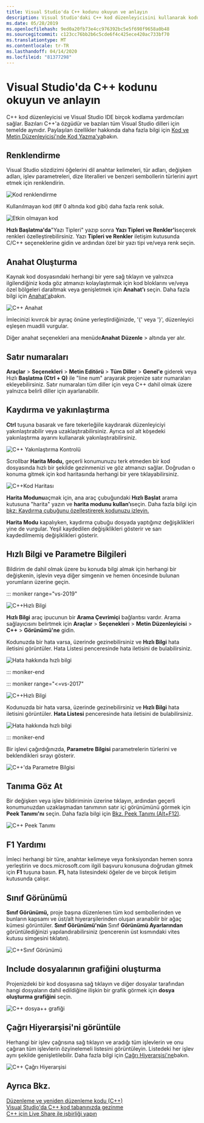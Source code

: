 ```yaml
---
title: Visual Studio'da C++ kodunu okuyun ve anlayın
description: Visual Studio'daki C++ kod düzenleyicisini kullanarak kodunuzu biçimlendirin ve anlayın.
ms.date: 05/28/2019
ms.openlocfilehash: 9ed0a20fb73e4cc976392bc5e5f698f9658a0b48
ms.sourcegitcommit: c123cc76bb2b6c5cde6f4c425ece420ac733bf70
ms.translationtype: MT
ms.contentlocale: tr-TR
ms.lasthandoff: 04/14/2020
ms.locfileid: "81377298"
---
```

# <a name="read-and-understand-c-code-in-visual-studio"></a>Visual Studio'da C++ kodunu okuyun ve anlayın

C++ kod düzenleyicisi ve Visual Studio IDE birçok kodlama yardımcıları sağlar. Bazıları C++'a özgüdür ve bazıları tüm Visual Studio dilleri için temelde aynıdır. Paylaşılan özellikler hakkında daha fazla bilgi için [Kod ve Metin Düzenleyicisi'nde Kod Yazma'ya](/visualstudio/ide/writing-code-in-the-code-and-text-editor)bakın.  

## <a name="colorization"></a>Renklendirme

Visual Studio sözdizimi öğelerini dil anahtar kelimeleri, tür adları, değişken adları, işlev parametreleri, dize literalleri ve benzeri sembollerin türlerini ayırt etmek için renklendirin.

![Kod renklendirme](../ide/media/code-outline-colorization.png "C++ renklendirme")

Kullanılmayan kod (#if 0 altında kod gibi) daha fazla renk soluk.

![Etkin olmayan kod](../ide/media/inactive-code-cpp.png "C++ etkin olmayan kod")

**Hızlı Başlatma'da**"Yazı Tipleri" yazıp sonra **Yazı Tipleri ve Renkler'i**seçerek renkleri özelleştirebilirsiniz. Yazı **Tipleri ve Renkler** iletişim kutusunda C/C++ seçeneklerine gidin ve ardından özel bir yazı tipi ve/veya renk seçin.

## <a name="outlining"></a>Anahat Oluşturma

Kaynak kod dosyasındaki herhangi bir yere sağ tıklayın ve yalnızca ilgilendiğiniz koda göz atmanızı kolaylaştırmak için kod bloklarını ve/veya özel bölgeleri daraltmak veya genişletmek için **Anahat'ı** seçin. Daha fazla bilgi için [Anahat'a](/visualstudio/ide/outlining)bakın.

![C&#43;&#43; Anahat](../ide/media/vs2015_cpp_outlining.png "Anahat Oluşturma")

İmlecinizi kıvırcık bir ayraç önüne yerleştirdiğinizde, '{' veya '}', düzenleyici eşleşen muadili vurgular.

Diğer anahat seçenekleri ana menüde**Anahat** **Düzenle** > altında yer alır.

## <a name="line-numbers"></a>Satır numaraları

**Araçlar** > **Seçenekleri** > **Metin Editörü** > **Tüm Diller** > **Genel'e** giderek veya Hızlı **Başlatma (Ctrl + Q)** ile "line num" arayarak projenize satır numaraları ekleyebilirsiniz. Satır numaraları tüm diller için veya C++ dahil olmak üzere yalnızca belirli diller için ayarlanabilir.

## <a name="scroll-and-zoom"></a>Kaydırma ve yakınlaştırma

**Ctrl** tuşuna basarak ve fare tekerleğiile kaydırarak düzenleyiciyi yakınlaştırabilir veya uzaklaştırabilirsiniz. Ayrıca sol alt köşedeki yakınlaştırma ayarını kullanarak yakınlaştırabilirsiniz.

![C&#43;&#43; Yakınlaştırma Kontrolü](../ide/media/zoom-control.png "Yakınlaştırma denetimi")

Scrollbar **Harita Modu,** geçerli konumunuzu terk etmeden bir kod dosyasında hızlı bir şekilde gezinmenizi ve göz atmanızı sağlar. Doğrudan o konuma gitmek için kod haritasında herhangi bir yere tıklayabilirsiniz.

![C&#43;&#43;Kod Haritası](../ide/media/vs2015-cpp-code-map.png "Kod Haritası")

**Harita Modunu**açmak için, ana araç çubuğundaki **Hızlı Başlat** arama kutusuna "harita" yazın ve **harita modunu kullan'ı**seçin. Daha fazla bilgi için [bkz: Kaydırma çubuğunu özelleştirerek kodunuzu izleyin.](/visualstudio/ide/how-to-track-your-code-by-customizing-the-scrollbar)

**Harita Modu** kapalıyken, kaydırma çubuğu dosyada yaptığınız değişiklikleri yine de vurgular. Yeşil kaydedilen değişiklikleri gösterir ve sarı kaydedilmemiş değişiklikleri gösterir.

## <a name="quick-info-and-parameter-info"></a>Hızlı Bilgi ve Parametre Bilgileri

Bildirim de dahil olmak üzere bu konuda bilgi almak için herhangi bir değişkenin, işlevin veya diğer simgenin ve hemen öncesinde bulunan yorumların üzerine geçin.

::: moniker range="vs-2019"

![C&#43;&#43;Hızlı Bilgi](../ide/media/quick-info-vs2019.png "Hızlı Bilgi")

**Hızlı Bilgi** araç ipucunun bir **Arama Çevrimiçi** bağlantısı vardır. Arama sağlayıcısını belirtmek için **Araçlar** > **Seçenekleri** > **Metin Düzenleyicisi** > **C++** > **Görünümü'ne** gidin.

Kodunuzda bir hata varsa, üzerinde gezinebilirsiniz ve **Hızlı Bilgi** hata iletisini görüntüler. Hata Listesi penceresinde hata iletisini de bulabilirsiniz.

![Hata hakkında hızlı bilgi](../ide/media/quickinfo-on-error.png "Hata hakkında hızlı bilgi")

::: moniker-end

::: moniker range="<=vs-2017"

![C&#43;&#43;Hızlı Bilgi](../ide/media/quick-info.png "Hızlı Bilgi")

Kodunuzda bir hata varsa, üzerinde gezinebilirsiniz ve **Hızlı Bilgi** hata iletisini görüntüler. **Hata Listesi** penceresinde hata iletisini de bulabilirsiniz.

![Hata hakkında hızlı bilgi](../ide/media/quickinfo-on-error.png "Hata hakkında hızlı bilgi")

::: moniker-end

Bir işlevi çağırdığınızda, **Parametre Bilgisi** parametrelerin türlerini ve beklendikleri sırayı gösterir.

![C&#43;&#43;'da Parametre Bilgisi](../ide/media/parameter-info.png "Parametre Bilgisi")

## <a name="peek-definition"></a>Tanıma Göz At

Bir değişken veya işlev bildiriminin üzerine tıklayın, ardından geçerli konumunuzdan uzaklaşmadan tanımının satır içi görünümünü görmek için **Peek Tanımı'nı** seçin. Daha fazla bilgi için [Bkz. Peek Tanımı (Alt+F12)](/visualstudio/ide/how-to-view-and-edit-code-by-using-peek-definition-alt-plus-f12).

![C&#43;&#43; Peek Tanımı](../ide/media/vs2015_cpp_peek_definition.png "vs2015_cpp_peek_definition")

## <a name="f1-help"></a>F1 Yardımı

İmleci herhangi bir türe, anahtar kelimeye veya fonksiyondan hemen sonra yerleştirin ve docs.microsoft.com ilgili başvuru konusuna doğrudan gitmek için **F1** tuşuna basın. **F1,** hata listesindeki öğeler de ve birçok iletişim kutusunda çalışır.

## <a name="class-view"></a>Sınıf Görünümü

**Sınıf Görünümü,** proje başına düzenlenen tüm kod sembollerinden ve bunların kapsamı ve üst/alt hiyerarşilerinden oluşan aranabilir bir ağaç kümesi görüntüler. **Sınıf Görünümü'nün** Sınıf **Görünümü Ayarlarından** görüntülediğinizi yapılandırabilirsiniz (pencerenin üst kısmındaki vites kutusu simgesini tıklatın).

![C&#43;&#43;Sınıf Görünümü](../ide/media/class-view.png "Sınıf Görünümü")

## <a name="generate-graph-of-include-files"></a>Include dosyalarının grafiğini oluşturma

Projenizdeki bir kod dosyasına sağ tıklayın ve diğer dosyalar tarafından hangi dosyaların dahil edildiğine ilişkin bir grafik görmek için **dosya oluşturma grafiğini** seçin.

![C&#43;&#43; dosya&#43;&#43; grafiği](../ide/media/vs2015_cpp_include_graph.png "vs2015_cpp_include_graph")

## <a name="view-call-hierarchy"></a>Çağrı Hiyerarşisi'ni görüntüle

Herhangi bir işlev çağrısına sağ tıklayın ve aradığı tüm işlevlerin ve onu çağıran tüm işlevlerin özyinelemeli listesini görüntüleyin. Listedeki her işlev aynı şekilde genişletilebilir. Daha fazla bilgi için [Çağrı Hiyerarşisi'ne](/visualstudio/ide/reference/call-hierarchy)bakın.

![C&#43;&#43; Çağrı Hiyerarşisi](../ide/media/vs2015_cpp_call_hierarchy.png "vs2015_cpp_call_hierarchy")

## <a name="see-also"></a>Ayrıca Bkz.

[Düzenleme ve yeniden düzenleme kodu (C++)](writing-and-refactoring-code-cpp.md)</br>
[Visual Studio'da C++ kod tabanınızda gezinme](navigate-code-cpp.md)</br>
[C++ için Live Share ile işbirliği yapın](live-share-cpp.md)
